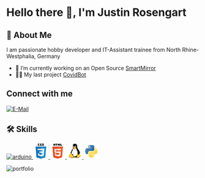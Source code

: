 # Hello there 👋, I'm Justin Rosengart

## 🚀 About Me

I am passionate hobby developer and IT-Assistant trainee from North Rhine-Westphalia, Germany

- 🔭 I’m currently working on an Open Source [SmartMirror](https://github.com/rosenguard/smart-mirror)
- 👨‍💻 My last project [CovidBot](https://github.com/rosenguard/covidBot)

## Connect with me

<p align="left">
<a href="mailto:info@justinr.de" target="blank"><img align="center" src="https://justinr.de/assets/img/email.png" alt="E-Mail" height="30" width="40" /></a>
</p>

## 🛠 Skills

<p align="left"> <a href="https://www.arduino.cc/" target="_blank"> <img src="https://camo.githubusercontent.com/b3a1cdd20d0f308634ddd4598cdaa729c2d77047f51e66fa7206b9b4bac94c23/68747470733a2f2f63646e2e776f726c64766563746f726c6f676f2e636f6d2f6c6f676f732f61726475696e6f2d312e737667" alt="arduino" width="40" height="40"/> </a> <a href="https://www.w3schools.com/css/" target="_blank"> <img src="https://raw.githubusercontent.com/devicons/devicon/master/icons/css3/css3-original-wordmark.svg" alt="css3" width="40" height="40"/> </a> <a href="https://www.w3.org/html/" target="_blank"> <img src="https://raw.githubusercontent.com/devicons/devicon/master/icons/html5/html5-original-wordmark.svg" alt="html5" width="40" height="40"/> </a> <a href="https://www.linux.org/" target="_blank"> <img src="https://raw.githubusercontent.com/devicons/devicon/master/icons/linux/linux-original.svg" alt="linux" width="40" height="40"/> </a> <a href="https://www.python.org" target="_blank"> <img src="https://raw.githubusercontent.com/devicons/devicon/master/icons/python/python-original.svg" alt="python" width="40" height="40"/> </a> </p>

![portfolio](https://github-readme-streak-stats.herokuapp.com/?user=justinrdev&)
